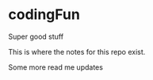 # codingFun

Super good stuff

This is where the notes for this repo exist.
 
Some more read me updates
